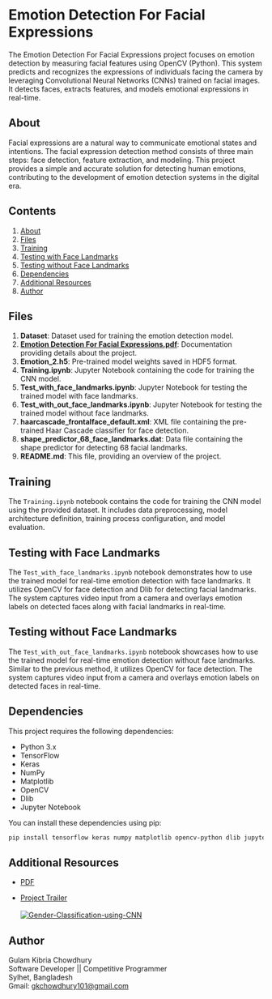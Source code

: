 # Emotion Detection For Facial Expressions

The Emotion Detection For Facial Expressions project focuses on emotion detection by measuring facial features using OpenCV (Python). This system predicts and recognizes the expressions of individuals facing the camera by leveraging Convolutional Neural Networks (CNNs) trained on facial images. It detects faces, extracts features, and models emotional expressions in real-time.

## About

Facial expressions are a natural way to communicate emotional states and intentions. The facial expression detection method consists of three main steps: face detection, feature extraction, and modeling. This project provides a simple and accurate solution for detecting human emotions, contributing to the development of emotion detection systems in the digital era.

## Contents

1. [About](#about)
2. [Files](#files)
3. [Training](#training)
4. [Testing with Face Landmarks](#testing-with-face-landmarks)
5. [Testing without Face Landmarks](#testing-without-face-landmarks)
6. [Dependencies](#dependencies)
7. [Additional Resources](#Additional-Resources)
8. [Author](#author)

## Files

1. **Dataset**: Dataset used for training the emotion detection model.
2. **[Emotion Detection For Facial Expressions.pdf](https://github.com/GK-CPP/Emotion-Detection-For-Facial-Expressions/blob/master/Emotion%20Detection%20For%20Facial%20Expressions.pdf)**: Documentation providing details about the project.
3. **Emotion_2.h5**: Pre-trained model weights saved in HDF5 format.
4. **Training.ipynb**: Jupyter Notebook containing the code for training the CNN model.
5. **Test_with_face_landmarks.ipynb**: Jupyter Notebook for testing the trained model with face landmarks.
6. **Test_with_out_face_landmarks.ipynb**: Jupyter Notebook for testing the trained model without face landmarks.
7. **haarcascade_frontalface_default.xml**: XML file containing the pre-trained Haar Cascade classifier for face detection.
8. **shape_predictor_68_face_landmarks.dat**: Data file containing the shape predictor for detecting 68 facial landmarks.
9. **README.md**: This file, providing an overview of the project.

## Training

The `Training.ipynb` notebook contains the code for training the CNN model using the provided dataset. It includes data preprocessing, model architecture definition, training process configuration, and model evaluation.

## Testing with Face Landmarks

The `Test_with_face_landmarks.ipynb` notebook demonstrates how to use the trained model for real-time emotion detection with face landmarks. It utilizes OpenCV for face detection and Dlib for detecting facial landmarks. The system captures video input from a camera and overlays emotion labels on detected faces along with facial landmarks in real-time.

## Testing without Face Landmarks

The `Test_with_out_face_landmarks.ipynb` notebook showcases how to use the trained model for real-time emotion detection without face landmarks. Similar to the previous method, it utilizes OpenCV for face detection. The system captures video input from a camera and overlays emotion labels on detected faces in real-time.

## Dependencies

This project requires the following dependencies:

- Python 3.x
- TensorFlow
- Keras
- NumPy
- Matplotlib
- OpenCV
- Dlib
- Jupyter Notebook

You can install these dependencies using pip:

```bash
pip install tensorflow keras numpy matplotlib opencv-python dlib jupyter
```

## Additional Resources

- [PDF](https://github.com/GK-CPP/Emotion-Detection-For-Facial-Expressions/blob/master/Emotion%20Detection%20For%20Facial%20Expressions.pdf)

- [Project Trailer](https://www.youtube.com/watch?v=V0sRD_gn86Q) <br> <br>
  [![Gender-Classification-using-CNN](https://img.youtube.com/vi/V0sRD_gn86Q/0.jpg)](https://www.youtube.com/watch?v=V0sRD_gn86Q)

## Author

Gulam Kibria Chowdhury<br>
Software Developer || Competitive Programmer<br>
Sylhet, Bangladesh<br>
Gmail: gkchowdhury101@gmail.com<br>
